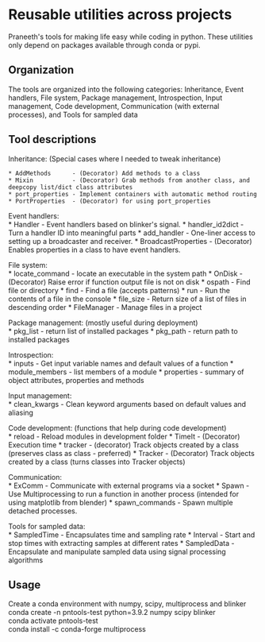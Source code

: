 # Reusable utilities across projects

Praneeth's tools for making life easy while coding in python. These utilities only depend on packages available through conda or pypi.

## Organization
The tools are organized into the following categories:
Inheritance, Event handlers, File system, Package management, 
Introspection, Input management, Code development,
Communication (with external processes), and Tools for sampled data

## Tool descriptions
Inheritance: (Special cases where I needed to tweak inheritance)  

    * AddMethods      - (Decorator) Add methods to a class
    * Mixin           - (Decorator) Grab methods from another class, and deepcopy list/dict class attributes
    * port_properties - Implement containers with automatic method routing
    * PortProperties  - (Decorator) for using port_properties

Event handlers:  
    * Handler             - Event handlers based on blinker's signal.
    * handler_id2dict     - Turn a handler ID into meaningful parts
    * add_handler         - One-liner access to setting up a broadcaster and receiver.
    * BroadcastProperties - (Decorator) Enables properties in a class to have event handlers.

File system:  
    * locate_command - locate an executable in the system path
    * OnDisk         - (Decorator) Raise error if function output file is not on disk
    * ospath         - Find file or directory
    * find           - Find a file (accepts patterns)
    * run            - Run the contents of a file in the console
    * file_size      - Return size of a list of files in descending order
    * FileManager    - Manage files in a project

Package management: (mostly useful during deployment)  
    * pkg_list - return list of installed packages
    * pkg_path - return path to installed packages

Introspection:  
    * inputs         - Get input variable names and default values of a function
    * module_members - list members of a module
    * properties     - summary of object attributes, properties and methods

Input management:  
    * clean_kwargs - Clean keyword arguments based on default values and aliasing

Code development: (functions that help during code development)  
    * reload  - Reload modules in development folder
    * TimeIt  - (Decorator) Execution time
    * tracker - (decorator) Track objects created by a class (preserves class as class - preferred)
    * Tracker - (Decorator) Track objects created by a class (turns classes into Tracker objects)

Communication:  
    * ExComm         - Communicate with external programs via a socket
    * Spawn          - Use Multiprocessing to run a function in another process (intended for using matplotlib from blender)
    * spawn_commands - Spawn multiple detached processes.

Tools for sampled data:  
    * SampledTime - Encapsulates time and sampling rate
    * Interval    - Start and stop times with extracting samples at different rates
    * SampledData - Encapsulate and manipulate sampled data using signal processing algorithms


## Usage
Create a conda environment with numpy, scipy, multiprocess and blinker  
conda create -n pntools-test python=3.9.2 numpy scipy blinker  
conda activate pntools-test  
conda install -c conda-forge multiprocess  
